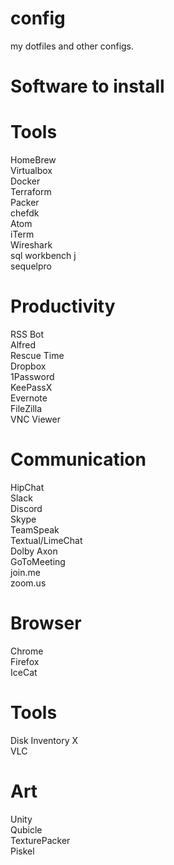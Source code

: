 config
======

my dotfiles and other configs.


Software to install
======

# Tools
HomeBrew  
Virtualbox  
Docker  
Terraform  
Packer  
chefdk  
Atom  
iTerm  
Wireshark  
sql workbench j  
sequelpro


# Productivity
RSS Bot  
Alfred  
Rescue Time  
Dropbox  
1Password  
KeePassX  
Evernote  
FileZilla  
VNC Viewer  

# Communication
HipChat  
Slack  
Discord  
Skype  
TeamSpeak  
Textual/LimeChat  
Dolby Axon  
GoToMeeting  
join.me  
zoom.us  

# Browser
Chrome  
Firefox  
IceCat  

# Tools
Disk Inventory X  
VLC  

# Art
Unity  
Qubicle  
TexturePacker  
Piskel  
